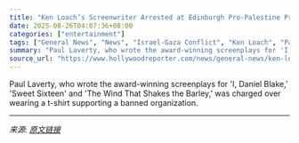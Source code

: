 ```yaml
---
title: "Ken Loach’s Screenwriter Arrested at Edinburgh Pro-Palestine Protest"
date: 2025-08-26T04:07:36+08:00
categories: ["entertainment"]
tags: ["General News", "News", "Israel-Gaza Conflict", "Ken Loach", "Paul Laverty"]
summary: "Paul Laverty, who wrote the award-winning screenplays for 'I, Daniel Blake,' 'Sweet Sixteen' and 'The Wind That Shakes the Barley,' was charged over wearing a t-shirt supporting a banned organization."
source_url: "https://www.hollywoodreporter.com/news/general-news/ken-loach-paul-laverty-arresteded-palestine-protest-1236353343/"
---
```


Paul Laverty, who wrote the award-winning screenplays for 'I, Daniel Blake,' 'Sweet Sixteen' and 'The Wind That Shakes the Barley,' was charged over wearing a t-shirt supporting a banned organization.

---

*来源: [原文链接](https://www.hollywoodreporter.com/news/general-news/ken-loach-paul-laverty-arresteded-palestine-protest-1236353343/)*
